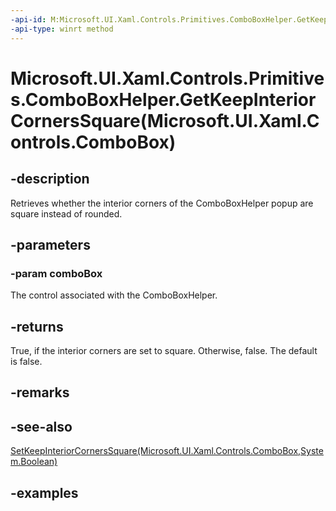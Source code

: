 ```yaml
---
-api-id: M:Microsoft.UI.Xaml.Controls.Primitives.ComboBoxHelper.GetKeepInteriorCornersSquare(Microsoft.UI.Xaml.Controls.ComboBox)
-api-type: winrt method
---
```


# Microsoft.UI.Xaml.Controls.Primitives.ComboBoxHelper.GetKeepInteriorCornersSquare(Microsoft.UI.Xaml.Controls.ComboBox)

<!--
public static bool GetKeepInteriorCornersSquare (Microsoft.UI.Xaml.Controls.ComboBox comboBox);
-->

## -description

Retrieves whether the interior corners of the ComboBoxHelper popup are square instead of rounded.

## -parameters

### -param comboBox

The control associated with the ComboBoxHelper.

## -returns

True, if the interior corners are set to square. Otherwise, false. The default is false.

## -remarks

## -see-also

[SetKeepInteriorCornersSquare(Microsoft.UI.Xaml.Controls.ComboBox,System.Boolean)](comboboxhelper_setkeepinteriorcornerssquare_414733454.md)

## -examples
